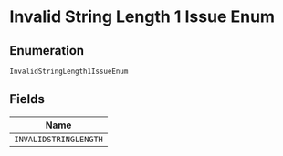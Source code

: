
# Invalid String Length 1 Issue Enum

## Enumeration

`InvalidStringLength1IssueEnum`

## Fields

| Name |
|  --- |
| `INVALIDSTRINGLENGTH` |

